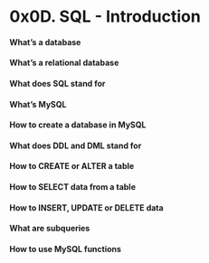 # 0x0D. SQL - Introduction
#### What’s a database
#### What’s a relational database
#### What does SQL stand for
#### What’s MySQL
#### How to create a database in MySQL
#### What does DDL and DML stand for
#### How to CREATE or ALTER a table
#### How to SELECT data from a table
#### How to INSERT, UPDATE or DELETE data
#### What are subqueries
#### How to use MySQL functions